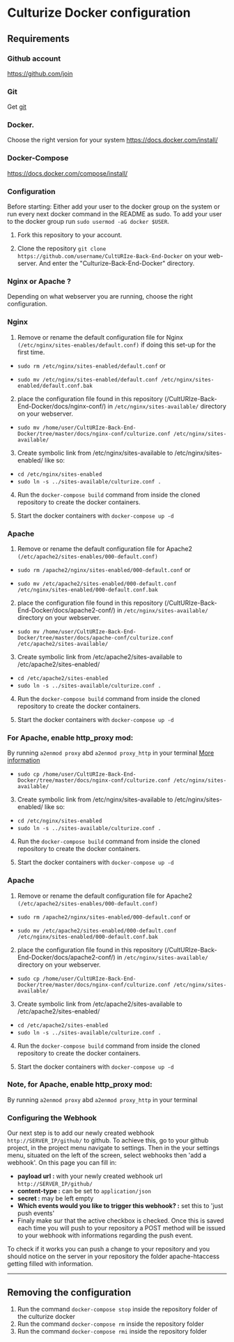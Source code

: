 # Culturize Docker configuration

## Requirements 

### Github account
https://github.com/join

### Git 
Get [git](https://git-scm.com/downloads)

### Docker. 
Choose the right version for your system https://docs.docker.com/install/ 

### Docker-Compose
https://docs.docker.com/compose/install/ 

### Configuration
Before starting:
Either add your user to the docker group on the system or run every next docker command in the README as sudo. To add your user to the docker group run `sudo usermod -aG docker $USER`. 

1. Fork this repository to your account.

1. Clone the repository `git clone https://github.com/username/CultURIze-Back-End-Docker` on your web-server. And enter the "Culturize-Back-End-Docker" directory.

### Nginx or Apache ?
Depending on what webserver you are running, choose the right configuration.

### Nginx

1. Remove or rename the default configuration file for Nginx `(/etc/nginx/sites-enables/default.conf)` if doing this set-up for the first time.


- `sudo rm /etc/nginx/sites-enabled/default.conf`
or

- `sudo mv /etc/nginx/sites-enabled/default.conf /etc/nginx/sites-enabled/default.conf.bak`


2. place the configuration file found in this repository (/CultURIze-Back-End-Docker/docs/nginx-conf/)  in `/etc/nginx/sites-available/` directory on your webserver. 

- `sudo mv /home/user/CultURIze-Back-End-Docker/tree/master/docs/nginx-conf/culturize.conf /etc/nginx/sites-available/`

3. Create symbolic link from /etc/nginx/sites-available to /etc/nginx/sites-enabled/ like so:

- `cd /etc/nginx/sites-enabled`
- `sudo ln -s ../sites-available/culturize.conf .`
    
4. Run the `docker-compose build` command from inside the cloned repository to create the docker containers. 

5. Start the docker containers with `docker-compose up -d`

 <!-- (configure your Apache/Nginx to redirect a webhook url to the localhost:8000 and configure all traffic which is not /github/ towards our new redirection file uploaded from github.)
-->

### Apache

1. Remove or rename the default configuration file for Apache2 `(/etc/apache2/sites-enables/000-default.conf)` 

- `sudo rm /apache2/nginx/sites-enabled/000-default.conf`
or

- `sudo mv /etc/apache2/sites-enabled/000-default.conf /etc/nginx/sites-enabled/000-default.conf.bak`

2. place the configuration file found in this repository (/CultURIze-Back-End-Docker/docs/apache2-conf/)  in `/etc/nginx/sites-available/` directory on your webserver. 
- `sudo mv /home/user/CultURIze-Back-End-Docker/tree/master/docs/apache-conf/culturize.conf /etc/apache2/sites-available/`

3. Create symbolic link from /etc/apache2/sites-available to /etc/apache2/sites-enabled/ 

- `cd /etc/apache2/sites-enabled`
- `sudo ln -s ../sites-available/culturize.conf .`
 
4. Run the `docker-compose build` command from inside the cloned repository to create the docker containers. 

5. Start the docker containers with `docker-compose up -d`


### For Apache, enable http_proxy mod:
By running `a2enmod proxy` abd `a2enmod proxy_http` in your terminal
[More information](https://www.digitalocean.com/community/tutorials/how-to-rewrite-urls-with-mod_rewrite-for-apache-on-ubuntu-16-04)

- `sudo cp /home/user/CultURIze-Back-End-Docker/tree/master/docs/nginx-conf/culturize.conf /etc/nginx/sites-available/`

3. Create symbolic link from /etc/nginx/sites-available to /etc/nginx/sites-enabled/ like so:

- `cd /etc/nginx/sites-enabled`
- `sudo ln -s ../sites-available/culturize.conf .`
    
4. Run the `docker-compose build` command from inside the cloned repository to create the docker containers. 

5. Start the docker containers with `docker-compose up -d`

 <!-- (configure your Apache/Nginx to redirect a webhook url to the localhost:8000 and configure all traffic which is not /github/ towards our new redirection file uploaded from github.)
-->

### Apache

1. Remove or rename the default configuration file for Apache2 `(/etc/apache2/sites-enables/000-default.conf)` 

- `sudo rm /apache2/nginx/sites-enabled/000-default.conf`
or

- `sudo mv /etc/apache2/sites-enabled/000-default.conf /etc/nginx/sites-enabled/000-default.conf.bak`

2. place the configuration file found in this repository (/CultURIze-Back-End-Docker/docs/apache2-conf/)  in `/etc/nginx/sites-available/` directory on your webserver. 
- `sudo cp /home/user/CultURIze-Back-End-Docker/tree/master/docs/nginx-conf/culturize.conf /etc/nginx/sites-available/`

3. Create symbolic link from /etc/apache2/sites-available to /etc/apache2/sites-enabled/ 

- `cd /etc/apache2/sites-enabled`
- `sudo ln -s ../sites-available/culturize.conf .`
 
4. Run the `docker-compose build` command from inside the cloned repository to create the docker containers. 

5. Start the docker containers with `docker-compose up -d`

### Note, for Apache, enable http_proxy mod:
By running `a2enmod proxy` abd `a2enmod proxy_http` in your terminal

### Configuring the Webhook

Our next step is to add our newly created webhook `http://SERVER_IP/github/` to github. 
To achieve this, go to your github project, in the project menu navigate to settings.
Then in the your settings menu, situated on the left of the screen, select webhooks
then 'add a webhook'. On this page you can fill in:
 * **payload url :** with your newly created webhook url `http://SERVER_IP/github/`
 * **content-type :** can be set to `application/json`
 * **secret :** may be left empty
 * **Which events would you like to trigger this webhook? :** set this to 'just push events'
 * Finaly make sur that the active checkbox is checked.
Once this is saved each time you will push to your repository a POST method will be
issued to your webhook with informations regarding the push event.

To check if it works you can push a change to your repository and you should notice
on the server in your repository the folder apache-htaccess getting filled with information.
<!--
8. Our last step is to configure all traffic which is not /github/ towards our new redirection file uploaded
 from github. 
 

For nginx:
You can do this by adding the following lines to the file `/etc/nginx/conf.d/culturize.conf`. This rule forwards all traffic which is not /github/ towards
port 801 of our local machine, where our apache culturize redirection rules resides.

```
server {
    listen 80;
    listen [::]:80;

    location /github/ {
            proxy_pass http://127.0.0.1:8000/;
    }

    location / {
           proxy_pass http://127.0.0.1:801/;
    }
}
```


For Apache2:
```
<VirtualHost *:80>
    ProxyPreserveHost On
    ProxyRequests Off

    ProxyPass /github/ http://127.0.0.1:8000/
    ProxyPassReverse /github/ http://127.0.0.1:8000/

    ProxyPass / http://127.0.0.1:801/
    ProxyPassReverse / http://127.0.0.1:801/
</VirtualHost>
```
-->

****
## Removing the configuration
1. Run the command `docker-compose stop` inside the repository folder of the culturize docker
2. Run the command `docker-compose rm` inside the repository folder
3. Run the command `docker-compose rmi` inside the repository folder
